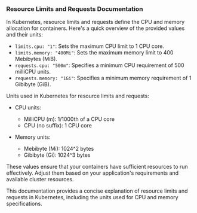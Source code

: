 ### **Resource Limits and Requests Documentation**

In Kubernetes, resource limits and requests define the CPU and memory allocation for containers. Here's a quick overview of the provided values and their units:

- `limits.cpu: "1"`: Sets the maximum CPU limit to 1 CPU core.
- `limits.memory: "400Mi"`: Sets the maximum memory limit to 400 Mebibytes (MiB).
- `requests.cpu: "500m"`: Specifies a minimum CPU requirement of 500 milliCPU units.
- `requests.memory: "1Gi"`: Specifies a minimum memory requirement of 1 Gibibyte (GiB).

Units used in Kubernetes for resource limits and requests:

- CPU units:
  - MilliCPU (m): 1/1000th of a CPU core
  - CPU (no suffix): 1 CPU core

- Memory units:
  - Mebibyte (Mi): 1024^2 bytes
  - Gibibyte (Gi): 1024^3 bytes

These values ensure that your containers have sufficient resources to run effectively. Adjust them based on your application's requirements and available cluster resources.

This documentation provides a concise explanation of resource limits and requests in Kubernetes, including the units used for CPU and memory specifications.